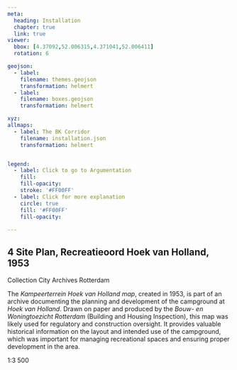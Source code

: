 ```yaml
---
meta:
  heading: Installation
  chapter: true
  link: true
viewer:
  bbox: [4.37092,52.006315,4.371041,52.006411]
  rotation: 6

geojson:
  - label:
    filename: themes.geojson
    transformation: helmert
  - label:
    filename: boxes.geojson
    transformation: helmert

xyz:
allmaps:
  - label: The BK Corridor
    filename: installation.json
    transformation: helmert


legend: 
  - label: Click to go to Argumentation
    fill: 
    fill-opacity: 
    stroke: '#FF00FF'
  - label: Click for more explanation
    circle: true
    fill: '#FF00FF'
    fill-opacity: 
    
---
```


## 4 Site Plan, Recreatieoord Hoek van Holland, 1953

Collection City Archives Rotterdam

The _Kampeerterrein Hoek van Holland map_, created in 1953, is part of an archive documenting the planning and development of the campground at _Hoek van Holland_. Drawn on paper and produced by the _Bouw- en Woningtoezicht Rotterdam_ (Building and Housing Inspection), this map was likely used for regulatory and construction oversight. It provides valuable historical information on the layout and intended use of the campground, which was important for managing recreational spaces and ensuring proper development in the area.

1:3 500